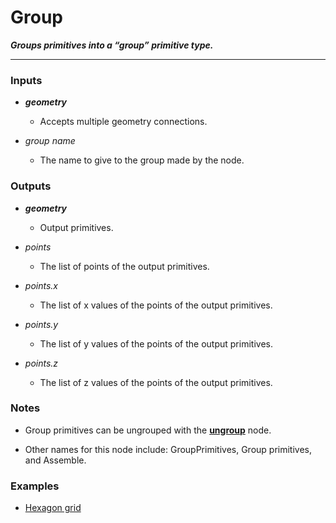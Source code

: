 # Group

**_Groups primitives into a “group” primitive type._**

---


### Inputs

* **_geometry_**

  * Accepts multiple geometry connections.

* _group name_

  * The name to give to the group made by the node.


### Outputs

* **_geometry_**

  * Output primitives.

* _points_

  * The list of points of the output primitives.

* _points.x_

  * The list of x values of the points of the output primitives.

* _points.y_

  * The list of y values of the points of the output primitives.

* _points.z_

  * The list of z values of the points of the output primitives.


### Notes

* Group primitives can be ungrouped with the [**ungroup**](/nodes/UnGroupPrimitives/documentation.md) node.

* Other names for this node include: GroupPrimitives, Group primitives, and Assemble.


### Examples



* <a href="https://creator.trimble.com/graph?assetURI=whp:f3ba7c99-3b5d-4114-8f93-9c299fb03507&version=latest" target="_blank">Hexagon grid</a>
